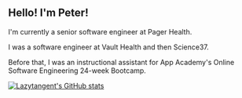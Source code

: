 ## Hello! I'm Peter!

I'm currently a senior software engineer at Pager Health.

I was a software engineer at Vault Health and then Science37.

Before that, I was an instructional assistant for App Academy's Online Software Engineering 24-week Bootcamp.

[![Lazytangent's GitHub stats](https://github-readme-stats.vercel.app/api?username=Lazytangent&show_icons=true&theme=cobalt)](https://github.com/anuraghazra/github-readme-stats)

<!--
**Lazytangent/Lazytangent** is a ✨ _special_ ✨ repository because its `README.md` (this file) appears on your GitHub profile.

Here are some ideas to get you started:

- 🔭 I’m currently working on ...
- 🌱 I’m currently learning ...
- 👯 I’m looking to collaborate on ...
- 🤔 I’m looking for help with ...
- 💬 Ask me about ...
- 📫 How to reach me: ...
- 😄 Pronouns: ...
- ⚡ Fun fact: ...
-->
